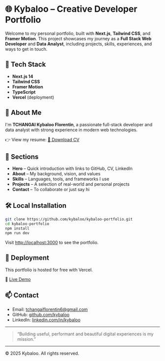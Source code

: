 
# 🌐 Kybaloo – Creative Developer Portfolio

Welcome to my personal portfolio, built with **Next.js**, **Tailwind CSS**, and **Framer Motion**. This project showcases my journey as a **Full Stack Web Developer** and **Data Analyst**, including projects, skills, experiences, and ways to get in touch.

## 🚀 Tech Stack

- **Next.js 14**
- **Tailwind CSS**
- **Framer Motion**
- **TypeScript**
- **Vercel** (deployment)

## 🎯 About Me

I'm **TCHANGAI Kybaloo Florentin**, a passionate full-stack developer and data analyst with strong experience in modern web technologies.

👉 View my resume: [📄 Download CV](./TCHANGAI_Florentin_Resume.pdf)

## 🧱 Sections

- **Hero** – Quick introduction with links to GitHub, CV, LinkedIn
- **About** – My background, vision, and values
- **Skills** – Languages, tools, and frameworks I use
- **Projects** – A selection of real-world and personal projects
- **Contact** – To collaborate or just say hi

## 🛠 Local Installation

```bash
git clone https://github.com/kybaloo/kybaloo-portfolio.git
cd kybaloo-portfolio
npm install
npm run dev
```

Visit [http://localhost:3000](http://localhost:3000) to see the portfolio.

## 🧪 Deployment

This portfolio is hosted for free with Vercel.

🔗 [Live Demo](https://kybaloo.vercel.app)

## 📫 Contact

- Email: [tchangaiflorentin6@gmail.com](mailto:tchangaiflorentin6@gmail.com)
- GitHub: [github.com/kybaloo](https://github.com/kybaloo)
- LinkedIn: [linkedin.com/in/kybaloo](https://linkedin.com/in/kybaloo)

---

> “Building useful, performant and beautiful digital experiences is my mission.”

---

© 2025 Kybaloo. All rights reserved.
